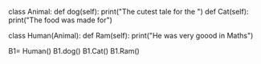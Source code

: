  class Animal:
    def dog(self):
        print("The cutest tale for the ")
    def Cat(self):
        print("The food was made for")

class Human(Animal):
    def Ram(self):
        print("He was very goood in Maths")
        
B1= Human()
B1.dog()
B1.Cat()
B1.Ram() 
